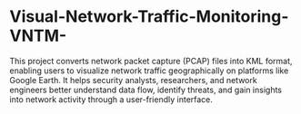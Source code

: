# Visual-Network-Traffic-Monitoring-VNTM-
This project converts network packet capture (PCAP) files into KML format, enabling users to visualize network traffic geographically on platforms like Google Earth. It helps security analysts, researchers, and network engineers better understand data flow, identify threats, and gain insights into network activity through a user-friendly interface.
